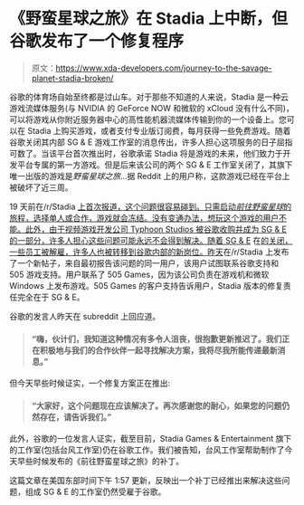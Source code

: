 # 《野蛮星球之旅》在 Stadia 上中断，但谷歌发布了一个修复程序

> 原文：<https://www.xda-developers.com/journey-to-the-savage-planet-stadia-broken/>

谷歌的体育场自始至终都是过山车。对于那些不知道的人来说，Stadia 是一种云游戏流媒体服务(与 NVIDIA 的 GeForce NOW 和微软的 xCloud 没有什么不同)，可以将游戏从你附近服务器中心的高性能机器流媒体传输到你的一个设备上。您可以在 Stadia 上购买游戏，或者支付专业版订阅费，每月获得一些免费游戏。随着谷歌关闭其内部 SG & E 游戏工作室的消息传出，许多人担心这项服务的日子屈指可数了。当该平台首次推出时，谷歌承诺 Stadia 将是游戏的未来，他们致力于开发平台专属的第一方游戏。但是后来该公司的两个 SG & E 工作室关闭了，其旗下唯一出版的游戏是*野蛮星球之旅*...据 Reddit 上的用户称，这款游戏已经在平台上被破坏了近三周。

19 天前在/r/Stadia [上首次报道，这个问题很容易碰到。只需启动*前往野蛮星球*的旅程，选择单人或合作，游戏就会冻结。没有变通办法，想玩这个游戏的用户不能。此外，由于视频游戏开发公司 Typhoon Studios 被谷歌收购并成为 SG & E 的一部分，许多人担心这些问题可能永远不会得到解决。随着 SG & E](https://www.reddit.com/r/Stadia/comments/lbw9mv/help_journey_to_the_savage_planet_freeze_in_the/) 在[的关闭，一些员工被解雇，许多人也被转移到谷歌内部的新岗位。](https://www.xda-developers.com/google-stadia-shuts-down-in-house-game-studios/)[昨天](https://www.reddit.com/r/Stadia/comments/lp5ver/rant_google_im_disappointed_journey_to_savage/)在/r/Stadia 上发布了一个新帖子，来自最初报告该问题的同一用户，该用户试图联系谷歌支持和 505 游戏支持。用户联系了 505 Games，因为该公司负责在游戏机和微软 Windows 上发布游戏。505 Games 的客户支持告诉用户，Stadia 版本的修复责任完全在于 SG & E。

谷歌的发言人昨天在 subreddit 上回应道。

> #### “嗨，伙计们，我知道这种情况有多令人沮丧，很抱歉更新推迟了。我们正在积极地与我们的合作伙伴一起寻找解决方案，我将尽我所能传递最新消息。”

但今天早些时候证实，一个修复方案正在推出:

> #### “大家好，这个问题现在应该解决了。再次感谢您的耐心，如果您的问题仍然存在，请告诉我们。”

此外，谷歌的一位发言人证实，截至目前，Stadia Games & Entertainment 旗下的工作室(包括台风工作室)仍在谷歌工作。我们被告知，台风工作室帮助制作了今天早些时候发布的《前往野蛮星球之旅》的补丁。

这篇文章在美国东部时间下午 1:57 更新，反映出一个补丁已经推出来解决这些问题，组成 SG & E 的工作室仍然受雇于谷歌。